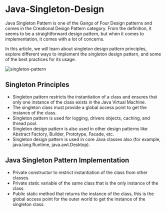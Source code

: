 # Java-Singleton-Design
Java Singleton Pattern is one of the Gangs of Four Design patterns and comes in the Creational Design Pattern category. From the definition, it seems to be a straightforward design pattern, but when it comes to implementation, it comes with a lot of concerns.

In this article, we will learn about singleton design pattern principles, explore different ways to implement the singleton design pattern, and some of the best practices for its usage.

![singleton-pattern](https://github.com/faiyaz666/Java-Singleton-Design/assets/75085369/5707d80c-f901-41a8-8f42-7b9ed0b38d0b)

## Singleton Principles
* Singleton pattern restricts the instantiation of a class and ensures that only one instance of the class exists in the Java Virtual Machine.
* The singleton class must provide a global access point to get the instance of the class.
* Singleton pattern is used for logging, drivers objects, caching, and thread pool.
* Singleton design pattern is also used in other design patterns like Abstract Factory, Builder, Prototype, Facade, etc.
* Singleton design pattern is used in core Java classes also (for example, java.lang.Runtime, java.awt.Desktop).

## Java Singleton Pattern Implementation
* Private constructor to restrict instantiation of the class from other classes.
* Private static variable of the same class that is the only instance of the class.
* Public static method that returns the instance of the class, this is the global access point for the outer world to get the instance of the singleton class.
